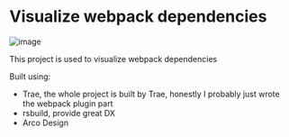 # Visualize webpack dependencies

![image](https://github.com/user-attachments/assets/a37163c0-1fb5-417e-9bbf-1eedf7344ddf)

This project is used to visualize webpack dependencies

Built using:

- Trae, the whole project is built by Trae, honestly I probably just wrote the webpack plugin part
- rsbuild, provide great DX
- Arco Design
